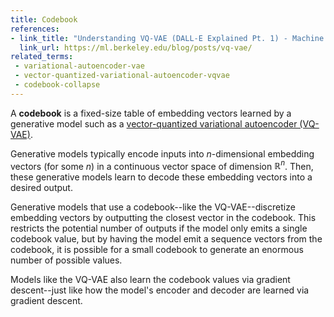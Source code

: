 ```yaml
---
title: Codebook
references:
- link_title: "Understanding VQ-VAE (DALL-E Explained Pt. 1) - Machine Learning @ Berkeley"
  link_url: https://ml.berkeley.edu/blog/posts/vq-vae/
related_terms:
 - variational-autoencoder-vae
 - vector-quantized-variational-autoencoder-vqvae
 - codebook-collapse
---
```


A **codebook** is a fixed-size table of embedding vectors learned by a generative model such as a [vector-quantized variational autoencoder (VQ-VAE)][1].

Generative models typically encode inputs into $n$-dimensional embedding vectors (for some $n$) in a continuous vector space of dimension $\mathbb R^n$. Then, these generative models learn to decode these embedding vectors into a desired output.

Generative models that use a codebook--like the VQ-VAE--discretize embedding vectors by outputting the closest vector in the codebook. This restricts the potential number of outputs if the model only emits a single codebook value, but by having the model emit a sequence vectors from the codebook, it is possible for a small codebook to generate an enormous number of possible values.

Models like the VQ-VAE also learn the codebook values via gradient descent--just like how the model's encoder and decoder are learned via gradient descent.

[1]: /terms/vector-quantized-variational-autoencoder-vqvae
